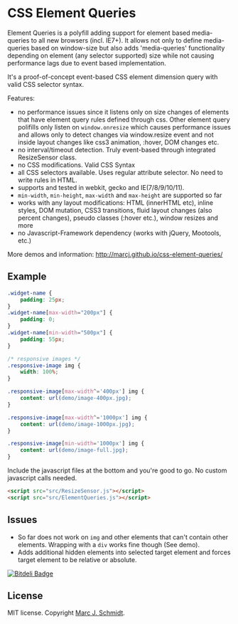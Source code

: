CSS Element Queries
===================

Element Queries is a polyfill adding support for element based media-queries to all new browsers (incl. IE7+).
It allows not only to define media-queries based on window-size but also adds 'media-queries' functionality depending on element (any selector supported)
size while not causing performance lags due to event based implementation.

It's a proof-of-concept event-based CSS element dimension query with valid CSS selector syntax.

Features:

 - no performance issues since it listens only on size changes of elements that have element query rules defined through css. Other element query polifills only listen on `window.onresize` which causes performance issues and allows only to detect changes via window.resize event and not inside layout changes like css3 animation, :hover, DOM changes etc.
 - no interval/timeout detection. Truly event-based through integrated ResizeSensor class.
 - no CSS modifications. Valid CSS Syntax
 - all CSS selectors available. Uses regular attribute selector. No need to write rules in HTML.
 - supports and tested in webkit, gecko and IE(7/8/9/10/11).
 - `min-width`, `min-height`, `max-width` and `max-height` are supported so far
 - works with any layout modifications: HTML (innerHTML etc), inline styles, DOM mutation, CSS3 transitions, fluid layout changes (also percent changes), pseudo classes (:hover etc.), window resizes and more
 - no Javascript-Framework dependency (works with jQuery, Mootools, etc.)

More demos and information: http://marcj.github.io/css-element-queries/

Example
-------

```css
.widget-name {
    padding: 25px;
}
.widget-name[max-width="200px"] {
    padding: 0;
}
.widget-name[min-width="500px"] {
    padding: 55px;
}

/* responsive images */
.responsive-image img {
    width: 100%;
}

.responsive-image[max-width^='400px'] img {
    content: url(demo/image-400px.jpg);
}

.responsive-image[max-width^='1000px'] img {
    content: url(demo/image-1000px.jpg);
}

.responsive-image[min-width='1000px'] img {
    content: url(demo/image-full.jpg);
}
```

Include the javascript files at the bottom and you're good to go. No custom javascript calls needed.

```html
<script src="src/ResizeSensor.js"></script>
<script src="src/ElementQueries.js"></script>
```

Issues
------

 - So far does not work on `img` and other elements that can't contain other elements. Wrapping with a `div` works fine though (See demo).
 - Adds additional hidden elements into selected target element and forces target element to be relative or absolute.
 

[![Bitdeli Badge](https://d2weczhvl823v0.cloudfront.net/marcj/css-element-queries/trend.png)](https://bitdeli.com/free "Bitdeli Badge")


License
-------
MIT license. Copyright [Marc J. Schmidt](http://marcjschmidt.de/).
